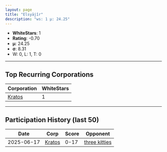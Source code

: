 ```yaml
---
layout: page
title: "Elsyäjîr"
description: "ws: 1 μ: 24.25"
---
```

- **WhiteStars**: 1
- **Rating**: -0.70
- **μ**: 24.25  
- **σ**: 8.31
- W: 0, L: 1, T: 0

---

## Top Recurring Corporations

| Corporation | WhiteStars |
| --- | --- |
| [Kratos](https://ws.tsl.rocks/corp/1a0c5412c9e225a31e3addcb263114f49a6f2ac58041ffda3795db9bba72f23b/) | 1 |

---

## Participation History (last 50)

| Date | Corp | Score | Opponent |
| --- | --- | --- | --- |
| 2025-06-17 | [Kratos](https://ws.tsl.rocks/corp/1a0c5412c9e225a31e3addcb263114f49a6f2ac58041ffda3795db9bba72f23b/) | 0-17 | [three kitties](https://ws.tsl.rocks/corp/04ae72b5736fbdc80a2fe9e4c2baaad3258a1e0ef0acc8122295fb64d6b3d292/) |
